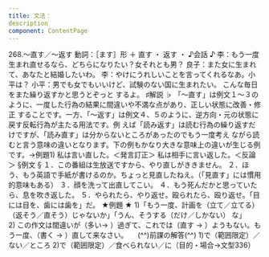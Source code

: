 ```yaml
---
title: 文法：
description
component: ContentPage
---
```



268.～直す／～返す
動詞：［ます］形 ＋ 直す ・
返す ・
♪会話 ♪
李：もう一度生まれ直せるなら、どちらになりたい？女それとも男？
良子：また女に生まれて、あなたと結婚したいわ。
李：やけにうれしいことを言ってくれるなあ。小平は？
小平：男でも女でもいいけど、試験のない国に生まれたい。 こんな毎日をまた繰り返すかと思うとぞっと するよ。
♯解説 ♭
「～直す」は例文１～３のように、一度した行為の結果に間違いや不満な点があり、正しい状態に改善・修正 することです。一方、「～返す」は例文４、５のように、逆方向・元の状態に戻す反転行為が主たる用法です。例 えば「読み返す」は読む行為の繰り返すだけですが、「読み直す」は分からないところがあったのでもう一度考え ながら読むと言う意味の違いとなります。下の例もかなり大きな意味上の違いが生じる例です。→例題1)
私は言い直した。＜発言訂正＞ 私は相手に言い返した。＜反論＞
§例文 §
１．この番組は生放送ですから、やり直しがききません。
２．ほう、もう英語で手紙が書けるのか。ちょっと見直したねえ。（「見直す」には慣用的意味もある）
３．顔を洗って出直してこい。
４．もう死んだかと思っていたら、息を吹き返した。
５．やられたら、やり返せ。殴られたら、殴り返せ。「目には目を、歯には歯を」だ。
★例題 ★
1)「もう一度、計画を（立て／立てる）（返そう／直そう）じゃないか」「うん、そうする（だけ／しかない）
な」      
2) この作文は間違いが（多い→ ）過ぎて、これでは（直す → ）ようもない。もう一度、（書く
→ ）直して来なさい。    
(^^)前課の解答(^^)
1)で（範囲限定）／ない／ところ
2)で（範囲限定）／食べられない／に（目的・場合→文型336）
